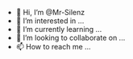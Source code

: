 - 👋 Hi, I’m @Mr-Silenz
- 👀 I’m interested in ...
- 🌱 I’m currently learning ...
- 💞️ I’m looking to collaborate on ...
- 📫 How to reach me ...

<!---
Mr-Silenz/Mr-Silenz is a ✨ special ✨ repository because its `README.md` (this file) appears on your GitHub profile.
You can click the Preview link to take a look at your changes.
--->
